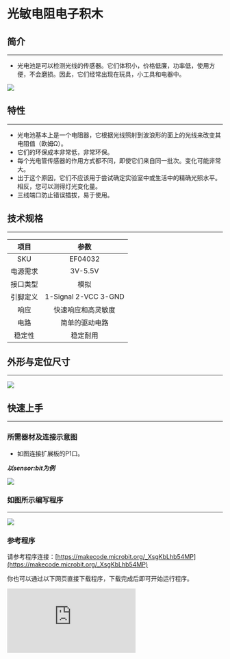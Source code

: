 ﻿# 光敏电阻电子积木

## 简介
---
- 光电池是可以检测光线的传感器。它们体积小，价格低廉，功率低，使用方便，不会磨损。因此，它们经常出现在玩具，小工具和电器中。

 ![](https://wiki-media-ef.oss-cn-hongkong.aliyuncs.com/docs/microbit/sensor/octopus-sensors/sensor/images/sCid5Hu.jpg)

## 特性
---
- 光电池基本上是一个电阻器，它根据光线照射到波浪形的面上的光线来改变其电阻值（欧姆Ω）。
- 它们的环保成本非常低，非常环保。
- 每个光电管传感器的作用方式都不同，即使它们来自同一批次。变化可能非常大。
- 出于这个原因，它们不应该用于尝试确定实验室中或生活中的精确光照水平。相反，您可以测得灯光变化量。
- 三线端口防止错误插拔，易于使用。

## 技术规格
---

项目 | 参数
:-: | :-:
SKU|EF04032
电源需求|3V-5.5V
接口类型|模拟
引脚定义|1-Signal 2-VCC 3-GND
响应|快速响应和高灵敏度
电路|简单的驱动电路
稳定性|稳定耐用

## 外形与定位尺寸
---

 ![](https://wiki-media-ef.oss-cn-hongkong.aliyuncs.com/docs/microbit/sensor/octopus-sensors/sensor/images/cdNd1Kw.png)

## 快速上手
---

### 所需器材及连接示意图
- 如图连接扩展板的P1口。

***以sensor:bit为例***

 ![](https://wiki-media-ef.oss-cn-hongkong.aliyuncs.com/docs/microbit/sensor/octopus-sensors/sensor/images/XwQieks.png)

### 如图所示编写程序
---
 ![](https://wiki-media-ef.oss-cn-hongkong.aliyuncs.com/docs/microbit/sensor/octopus-sensors/sensor/images/4oRJ1Ub.png)




### 参考程序

请参考程序连接：[https://makecode.microbit.org/_XsgKbLhb54MP](https://makecode.microbit.org/_XsgKbLhb54MP)

你也可以通过以下网页直接下载程序，下载完成后即可开始运行程序。

<div
    style={{
        position: 'relative',
        paddingBottom: '60%',
        overflow: 'hidden',
    }}
>
    <iframe
        src="https://makecode.microbit.org/_XsgKbLhb54MP"
        frameborder="0"
        sandbox="allow-popups allow-forms allow-scripts allow-same-origin"
        style={{
            position: 'absolute',
            width: '100%',
            height: '100%',
        }}
    />
</div>
---

### 结果
- 当光线强度大于700，显示一颗心型图案，小于700时显示一个矩形图案。
## 相关案例
---

## 技术文档
---
